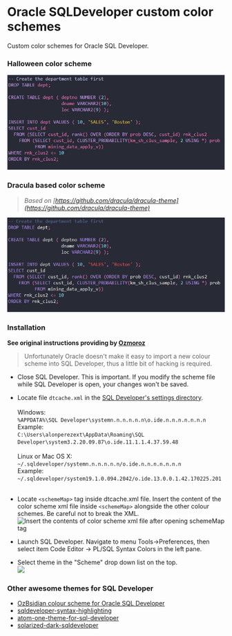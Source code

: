 # Oracle SQLDeveloper custom color schemes
Custom color schemes for Oracle SQL Developer.

### <a name="halloween"></a>Halloween color scheme ###
![](screenshots/halloween_select.png)
  
### <a name="dracula"></a>Dracula based color scheme ###
> _Based on [https://github.com/dracula/dracula-theme](https://github.com/dracula/dracula-theme)_  

![](screenshots/dracula_select.png)

### <a name="install"></a>Installation  ###
__See original instructions providing by [Ozmoroz](https://github.com/ozmoroz/ozbsidian-sqldeveloper/blob/master/README.md)__
> Unfortunately Oracle doesn't make it easy to import a new colour scheme into SQL Developer, thus a little bit of hacking is required.  
- Close SQL Developer. This is important. If you modify the scheme file while SQL Developer is open, your changes won't be saved.

- Locate file `dtcache.xml` in the [SQL Developer's settings directory](https://docs.oracle.com/en/database/oracle/sql-developer/19.1/rptig/installing-sql-developer.html#GUID-16F0A7C3-6EC1-4176-9B15-FE4AA8D70D5F).  
&nbsp;  
Windows:  
```%APPDATA%\SQL Developer\systemn.n.n.n.n.n\o.ide.n.n.n.n.n.n.n```  
Example:  
```C:\Users\alonperezext\AppData\Roaming\SQL Developer\system3.2.20.09.87\o.ide.11.1.1.4.37.59.48```  
&nbsp;  
Linux or Mac OS X:  
```~/.sqldeveloper/systemn.n.n.n.n.n/o.ide.n.n.n.n.n.n.n```  
Example:  
```~/.sqldeveloper/system19.1.0.094.2042/o.ide.13.0.0.1.42.170225.201```  
&nbsp;  

- Locate `<schemeMap>` tag inside dtcache.xml file. Insert the content of the color scheme xml file inside `<schemeMap>` alongside the other colour schemes. Be careful not to break the XML.  
![Insert the contents of color scheme xml file after opening schemeMap tag](screenshots/halloween_insert_here.png)

- Launch SQL Developer. Navigate to menu Tools->Preferences, then select item Code Editor -> PL/SQL Syntax Colors in the left pane.

- Select theme in the "Scheme" drop down list on the top.  
![](screenshots/schema_select.png)

### <a name="others"></a>Other awesome themes for SQL Developer ###  
- [OzBsidian colour scheme for Oracle SQL Developer](https://github.com/ozmoroz/ozbsidian-sqldeveloper/blob/master/README.md)
- [sqldeveloper-syntax-highlighting](https://github.com/Gillisdc/sqldeveloper-syntax-highlighting)
- [atom-one-theme-for-sql-developer](https://github.com/sonnyksimon/atom-one-theme-for-sql-developer)
- [solarized-dark-sqldeveloper](https://github.com/mpicker0/solarized-dark-sqldeveloper)
